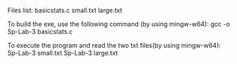 Files list:
basicstats.c
small.txt
large.txt

To build the exe, use the following command (by using mingw-w64): gcc -o Sp-Lab-3 basicstats.c

To execute the program and read the two txt files(by using mingw-w64):
Sp-Lab-3 small.txt
Sp-Lab-3 large.txt